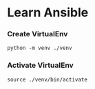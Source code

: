 # Learn Ansible

### Create VirtualEnv
```
python -m venv ./venv
```

### Activate VirtualEnv
```
source ./venv/bin/activate
```